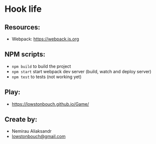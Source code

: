 # Hook life

## Resources:
- Webpack: https://webpack.js.org

## NPM scripts: 
- ```npm build``` to build the project
- ```npm start``` start webpack dev server (build, watch and deploy server)
- ```npm test``` to tests (not working yet)

## Play:
- https://lowstonbouch.github.io/Game/

## Create by: 
- Nemirau Aliaksandr
- lowstonbouch@gmail.com


